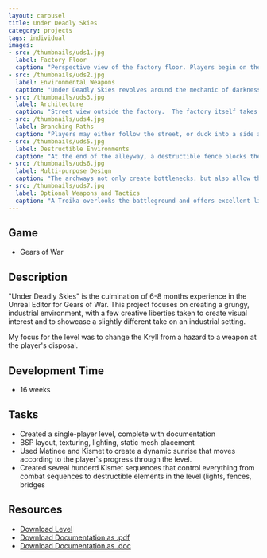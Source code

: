 ```yaml
---
layout: carousel
title: Under Deadly Skies
category: projects
tags: individual
images:
- src: /thumbnails/uds1.jpg
  label: Factory Floor
  caption: "Perspective view of the factory floor. Players begin on the right hand side of the room and must navigate the rows of cover and try to stay in the light, by moving quickly and destroying propane tanks. <a href='http://www.youtube.com/watch?v=2puogK0WXxc' target='_blank'>Watch the video.</a>"
- src: /thumbnails/uds2.jpg
  label: Environmental Weapons
  caption: "Under Deadly Skies revolves around the mechanic of darkness being a weapon the player can use. Many areas of the level start out well-lit. The player can shoot out the lights in order to cover the area in darkness."
- src: /thumbnails/uds3.jpg
  label: Architecture
  caption: "Street view outside the factory.  The factory itself takes cues from a temple, while spidery networks of pipes and girders connect all the buildings together."
- src: /thumbnails/uds4.jpg
  label: Branching Paths
  caption: "Players may either follow the street, or duck into a side alleyway, which is illuminated by burning barrels."
- src: /thumbnails/uds5.jpg
  label: Destructible Environments
  caption: "At the end of the alleyway, a destructible fence blocks the player's way. Destroying this fence allows players to get into the fight at ground level, and take the Locust hordes on directly."
- src: /thumbnails/uds6.jpg
  label: Multi-purpose Design
  caption: "The archways not only create bottlenecks, but also allow the player to climb up and rain gunfire down at the Locust. This advantage comes at the price of mobility and protection."
- src: /thumbnails/uds7.jpg
  label: Optional Weapons and Tactics
  caption: "A Troika overlooks the battleground and offers excellent line of sight, but can only be used for a limited amount of time. Once the time is up, the lights near the troika are shot out, and the player is forced to relocate and get back into the light."
---
```


## Game
- Gears of War

## Description
"Under Deadly Skies" is the culmination of 6-8 months experience in the Unreal Editor for Gears of War. This project focuses on creating a grungy, industrial environment, with a few creative liberties taken to create visual interest and to showcase a slightly different take on an industrial setting.

My focus for the level was to change the Kryll from a hazard to a weapon at the player's disposal.

## Development Time
- 16 weeks

## Tasks
- Created a single-player level, complete with documentation
- BSP layout, texturing, lighting, static mesh placement
- Used Matinee and Kismet to create a dynamic sunrise that moves according to the player's progress through the level.
- Created seveal hunderd Kismet sequences that control everything from combat sequences to destructible elements in the level (lights, fences, bridges

## Resources
- [Download Level](/images/uds_assets/under_deadly_skies.zip)
- [Download Documentation as .pdf](/images/uds_assets/Krueger_DFS2.pdf)
- [Download Documentation as .doc](/images/uds_assets/Krueger_DFS2.doc)